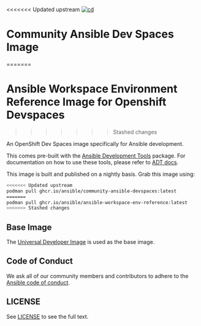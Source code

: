<<<<<<< Updated upstream
[![cd](https://github.com/ansible/community-ansible-devspaces-image/actions/workflows/cd.yml/badge.svg?branch=main&event=schedule)](https://github.com/ansible/community-ansible-devspaces-image/actions/workflows/cd.yml)

# Community Ansible Dev Spaces Image
=======
# Ansible Workspace Environment Reference Image for Openshift Devspaces
>>>>>>> Stashed changes

An OpenShift Dev Spaces image specifically for Ansible development.

This comes pre-built with the [Ansible Development Tools](https://github.com/ansible/ansible-dev-tools) package.
For documentation on how to use these tools, please refer to [ADT docs](https://ansible.readthedocs.io/projects/dev-tools/).

This image is built and published on a nightly basis. Grab this image using:

```bash
<<<<<<< Updated upstream
podman pull ghcr.io/ansible/community-ansible-devspaces:latest
=======
podman pull ghcr.io/ansible/ansible-workspace-env-reference:latest
>>>>>>> Stashed changes
```

## Base Image

The [Universal Developer Image](https://quay.io/repository/devfile/universal-developer-image) is used as the base image.

## Code of Conduct

We ask all of our community members and contributors to adhere to the [Ansible code of conduct](http://docs.ansible.com/ansible/latest/community/code_of_conduct.html).

## LICENSE

See [LICENSE](https://github.com/ansible-collections/cisco.nxos/blob/main/LICENSE) to see the full text.
